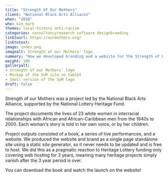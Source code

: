 ```yaml
---
title: "Strength Of Our Mothers"
client: "National Black Arts Alliance"
when: "2018"
who: kim mark
themes: local-history anti-racism
categories: consultancyresearch software designbranding
linktourl: https://ourmothers.org/
linktotext:
image: index.png
imagealt: Strength of our Mothers' logo
summary: "How we developed branding and a website for the Strength of Our Mothers project, which tells the story of white women in interracial relationships from the 1940s and onwards."
weight: 100
galleryalt:
- Strength of our Mothers' logo
- Mockup of the SoM site on tablet
- Small version of the SoM logo
draft: false
---
```


Strength of our Mothers was a project led by the National Black Arts Alliance, supported by the National Lottery Heritage Fund. 

The project documents the lives of 23 white women in interracial relationships with African and African-Caribbean men from the 1940s to 2000. Each woman's story is told in her own voice, or by her children.

Project outputs consisted of a book, a series of live performances, and a website. We produced the website and brand as a single page standalone site using a static site generator, so it never needs to be updated and is free to host. We did this as a pragmatic reaction to Heritage Lottery funding only covering web hosting for 3 years, meaning many heritage projects simply vanish after the 3 year period is over.

You can download the book and watch the launch on the website!

